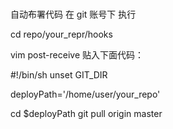 ###
自动布署代码
在 git 账号下 执行

cd repo/your_repr/hooks

vim post-receive
贴入下面代码：

#!/bin/sh
unset GIT_DIR

deployPath='/home/user/your_repo'

cd $deployPath
git pull origin master